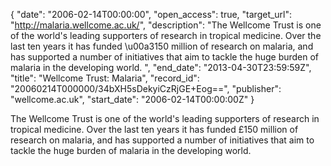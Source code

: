 {
  "date": "2006-02-14T00:00:00", 
  "open_access": true, 
  "target_url": "http://malaria.wellcome.ac.uk/", 
  "description": "The Wellcome Trust is one of the world's leading supporters of research in tropical medicine. Over the last ten years it has funded \u00a3150 million of research on malaria, and has supported a number of initiatives that aim to tackle the huge burden of malaria in the developing world. ", 
  "end_date": "2013-04-30T23:59:59Z", 
  "title": "Wellcome Trust: Malaria", 
  "record_id": "20060214T000000/34bXH5sDekyiCzRjGE+Eog==", 
  "publisher": "wellcome.ac.uk", 
  "start_date": "2006-02-14T00:00:00Z"
}

The Wellcome Trust is one of the world's leading supporters of research in tropical medicine. Over the last ten years it has funded £150 million of research on malaria, and has supported a number of initiatives that aim to tackle the huge burden of malaria in the developing world. 